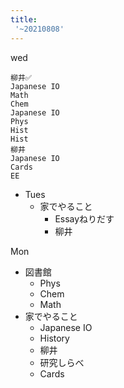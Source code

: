 ```yaml
---
title:
 '~20210808'
---
```



 wed

```
柳井✅
Japanese IO
Math
Chem
Japanese IO
Phys
Hist
Hist
柳井
Japanese IO
Cards
EE
```


- Tues
    - 家でやること
        - Essayねりだす
        - 柳井

Mon
- 図書館
    - Phys
    - Chem
    - Math
- 家でやること
    - Japanese IO
    - History
    - 柳井
    - 研究しらべ
    - Cards
